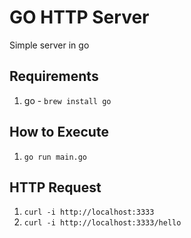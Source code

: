 # GO HTTP Server

Simple server in go

## Requirements

1. go - `brew install go`

## How to Execute

1. `go run main.go`

## HTTP Request

1. `curl -i http://localhost:3333`
1. `curl -i http://localhost:3333/hello`
